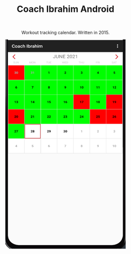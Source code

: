 <h1 align="center">Coach Ibrahim Android</h1></br>
<p align="center">Workout tracking calendar. Written in 2015.</p>

<p align="center">
<img src="https://github.com/seljabali/coachibrahim-android/blob/master/Screenshots/demo.png" alt="" data-canonical-src="" width="387.5" height="675"  />
